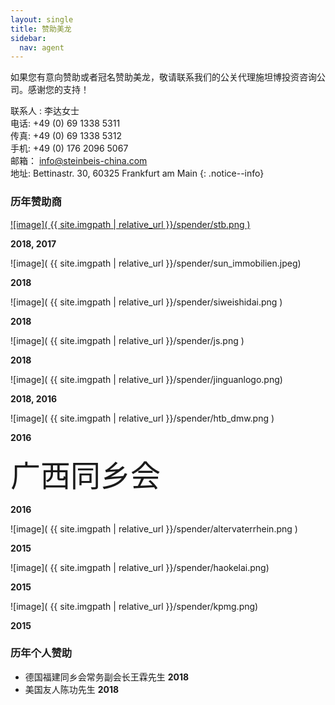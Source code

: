 ```yaml
---
layout: single
title: 赞助美龙
sidebar:
  nav: agent
---
```

<a name="pageheader"/>

如果您有意向赞助或者冠名赞助美龙，敬请联系我们的公关代理施坦博投资咨询公司。感谢您的支持！

联系人 : 李达女士 <br>
电话: +49 (0) 69 1338 5311 <br>
传真: +49 (0) 69 1338 5312 <br>
手机: +49 (0) 176 2096 5067 <br>
邮箱： info@steinbeis-china.com <br>
地址: Bettinastr. 30, 60325 Frankfurt am Main
{: .notice--info}

### 历年赞助商

<a href="https://www.steinbeis-china.com"> 
![image]( {{ site.imgpath | relative_url }}/spender/stb.png )
</a> 

**2018, 2017**
  

![image]( {{ site.imgpath | relative_url }}/spender/sun_immobilien.jpeg)

**2018**

![image]( {{ site.imgpath | relative_url }}/spender/siweishidai.png )

**2018**


![image]( {{ site.imgpath | relative_url }}/spender/js.png )

**2018**


![image]( {{ site.imgpath | relative_url }}/spender/jinguanlogo.png)

**2018, 2016**


![image]( {{ site.imgpath | relative_url }}/spender/htb_dmw.png )

**2016**


<font size="+4">广西同乡会 </font>

**2016**

![image]( {{ site.imgpath | relative_url }}/spender/altervaterrhein.png )

**2015**


![image]( {{ site.imgpath | relative_url }}/spender/haokelai.png)

**2015**

![image]( {{ site.imgpath | relative_url }}/spender/kpmg.png)

**2015**


### 历年个人赞助

* 德国福建同乡会常务副会长王霖先生 **2018**
* 美国友人陈功先生 **2018**
